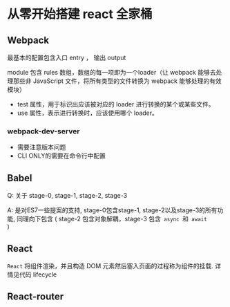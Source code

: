 # 从零开始搭建 react 全家桶

## Webpack 
最基本的配置包含入口 entry ， 输出 output

module 包含 rules 数组，数组的每一项即为一个loader（让 webpack 能够去处理那些非 JavaScript 文件，将所有类型的文件转换为 webpack 能够处理的有效模块）

 * test 属性，用于标识出应该被对应的 
loader 进行转换的某个或某些文件。
 * use 属性，表示进行转换时，应该使用哪个 loader。

 ### webpack-dev-server

* 需要注意版本问题
* CLI ONLY的需要在命令行中配置


## Babel

Q: 关于 stage-0, stage-1, stage-2, stage-3

A: 是对ES7一些提案的支持, stage-0包含stage-1, stage-2以及stage-3的所有功能, 同理向下包含 ( stage-2 包含对象解耦，stage-3 包含<code> async </code>和<code> await </code>)


## React
<code>React</code> 将组件渲染，并且构造 DOM 元素然后塞入页面的过程称为组件的挂载.
详情见代码 lifecycle 


## React-router